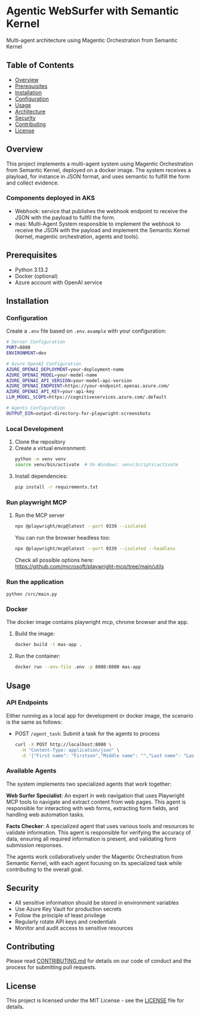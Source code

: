 # Agentic WebSurfer with Semantic Kernel
Multi-agent architecture using Magentic Orchestration from Semantic Kernel

## Table of Contents
- [Overview](#overview)
- [Prerequisites](#prerequisites)
- [Installation](#installation)
- [Configuration](#configuration)
- [Usage](#usage)
- [Architecture](#architecture)
- [Security](#security)
- [Contributing](#contributing)
- [License](#license)

## Overview
This project implements a multi-agent system using Magentic Orchestration from Semantic Kernel, deployed on a docker image. The system receives a playload, for instance in JSON format, and uses semantic to fulfill the form and collect evidence.

### Components deployed in AKS

 - Webhook: service that publishes the webhook endpoint to receive the JSON with the payload to fullfil the form.
 - mas: Multi-Agent System responsible to implement the webhook to receive the JSON with the payload and implement the Semantic Kernel (kernel, magentic orchestration, agents and tools).

## Prerequisites
- Python 3.13.2
- Docker (optional)
- Azure account with OpenAI service

## Installation

### Configuration
Create a `.env` file based on `.env.example` with your configuration:

```bash
# Server Configuration
PORT=8080
ENVIRONMENT=dev

# Azure OpenAI Configuration
AZURE_OPENAI_DEPLOYMENT=your-deployment-name
AZURE_OPENAI_MODEL=your-model-name
AZURE_OPENAI_API_VERSION=your-model-api-version
AZURE_OPENAI_ENDPOINT=https://your-endpoint.openai.azure.com/
AZURE_OPENAI_API_KEY=your-api-key
LLM_MODEL_SCOPE=https://cognitiveservices.azure.com/.default

# Agents Configuration
OUTPUT_DIR=output-directory-for-playwright-screenshots
```

### Local Development
1. Clone the repository
2. Create a virtual environment:
   ```bash
   python -m venv venv
   source venv/bin/activate  # On Windows: venv\Scripts\activate
   ```
3. Install dependencies:
   ```bash
   pip install -r requirements.txt
   ```

### Run playwright MCP
1. Run the MCP server
   ```bash
   npx @playwright/mcp@latest --port 9339 --isolated
   ```
   You can run the browser headless too:
   ```bash
   npx @playwright/mcp@latest --port 9339 --isolated --headless
   ```

   Check all possible options here: https://github.com/microsoft/playwright-mcp/tree/main/utils

### Run the application

```
python /src/main.py
```

### Docker

The docker image contains playwright mcp, chrome browser and the app.

1. Build the image:
   ```bash
   docker build -t mas-app .
   ```
2. Run the container:
   ```bash
   docker run --env-file .env -p 8080:8080 mas-app
   ```


## Usage

### API Endpoints

Either running as a local app for development or docker image, the scenario is the same as follows:

- POST `/agent_task`: Submit a task for the agents to process
  ```bash
  curl -X POST http://localhost:8080 \
    -H "Content-Type: application/json" \
    -d '{"First name": "Firstson","Middle name": "","Last name": "Lastshore","Phone number": "55 11 12345 6789","Street address": "One Microsoft Avenue","City": "Redmond","State": "Washington","ZIP": "98052","Country": "United States"}'
  ```

### Available Agents

The system implements two specialized agents that work together:

**Web Surfer Specialist**: An expert in web navigation that uses Playwright MCP tools to navigate and extract content from web pages. This agent is responsible for interacting with web forms, extracting form fields, and handling web automation tasks.

**Facts Checker**: A specialized agent that uses various tools and resources to validate information. This agent is responsible for verifying the accuracy of data, ensuring all required information is present, and validating form submission responses.

The agents work collaboratively under the Magentic Orchestration from Semantic Kernel, with each agent focusing on its specialized task while contributing to the overall goal.


## Security
- All sensitive information should be stored in environment variables
- Use Azure Key Vault for production secrets
- Follow the principle of least privilege
- Regularly rotate API keys and credentials
- Monitor and audit access to sensitive resources

## Contributing
Please read [CONTRIBUTING.md](CONTRIBUTING.md) for details on our code of conduct and the process for submitting pull requests.

## License
This project is licensed under the MIT License - see the [LICENSE](LICENSE) file for details.

